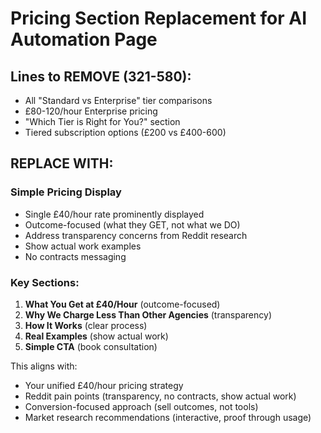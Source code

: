 # Pricing Section Replacement for AI Automation Page

## Lines to REMOVE (321-580):
- All "Standard vs Enterprise" tier comparisons
- £80-120/hour Enterprise pricing
- "Which Tier is Right for You?" section
- Tiered subscription options (£200 vs £400-600)

## REPLACE WITH:

### Simple Pricing Display
- Single £40/hour rate prominently displayed
- Outcome-focused (what they GET, not what we DO)
- Address transparency concerns from Reddit research
- Show actual work examples
- No contracts messaging

### Key Sections:
1. **What You Get at £40/Hour** (outcome-focused)
2. **Why We Charge Less Than Other Agencies** (transparency)
3. **How It Works** (clear process)
4. **Real Examples** (show actual work)
5. **Simple CTA** (book consultation)

This aligns with:
- Your unified £40/hour pricing strategy
- Reddit pain points (transparency, no contracts, show actual work)
- Conversion-focused approach (sell outcomes, not tools)
- Market research recommendations (interactive, proof through usage)
